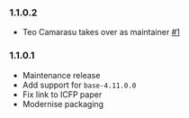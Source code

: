 ### 1.1.0.2

- Teo Camarasu takes over as maintainer [#1](https://github.com/TeofilC/PSQueue/pull/1)


### 1.1.0.1

- Maintenance release
- Add support for `base-4.11.0.0`
- Fix link to ICFP paper
- Modernise packaging
